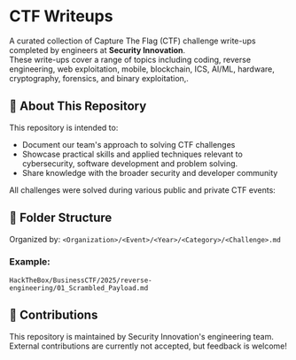 # CTF Writeups

A curated collection of Capture The Flag (CTF) challenge write-ups completed by engineers at **Security Innovation**.  
These write-ups cover a range of topics including coding, reverse engineering, web exploitation, mobile, blockchain, ICS, AI/ML, hardware, cryptography, forensics, and binary exploitation,.

## 🧠 About This Repository

This repository is intended to:
- Document our team's approach to solving CTF challenges
- Showcase practical skills and applied techniques relevant to cybersecurity, software development and problem solving.
- Share knowledge with the broader security and developer community

All challenges were solved during various public and private CTF events:

## 📁 Folder Structure

Organized by:
`<Organization>/<Event>/<Year>/<Category>/<Challenge>.md`

### Example:
`HackTheBox/BusinessCTF/2025/reverse-engineering/01_Scrambled_Payload.md`

## 🤝 Contributions

This repository is maintained by Security Innovation's engineering team.  
External contributions are currently not accepted, but feedback is welcome!


